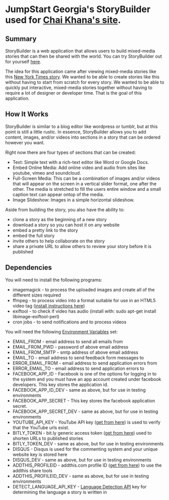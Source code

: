 # JumpStart Georgia's StoryBuilder used for [Chai Khana's site](http://chai-khana.org).

## Summary
StoryBuilder is a web application that allows users to build mixed-media stories that can then be shared with the world. You can try StoryBuilder out for yourself [here](http://storybuilder.jumpstart.ge/en).

The idea for this application came after viewing mixed-media stories like this [New York Times story](http://www.nytimes.com/newsgraphics/2013/10/27/south-china-sea/). We wanted to be able to create stories like this without having to start from scratch for every story.  We wanted to be able to quickly put interactive, mixed-media stories together without having to require a lot of designer or developer time.  That is the goal of this application.


## How It Works
StoryBuilder is similar to a blog editor like wordpress or tumblr, but at this point is still a little rustic.  In essence, StoryBuilder allows you to add content, images, and/or videos into sections in a story that can be ordered however you want.

Right now there are four types of sections that can be created:
* Text: Simple text with a rich-text editor like Word or Google Docs.
* Embed Online Media: Add online video and audio from sites like youtube, vimeo and soundcloud.
* Full-Screen Media: This can be a combination of images and/or videos that will appear on the screen in a vertical slider format, one after the other.  The media is stretched to fill the users entire window and a small caption text can appear ontop of the media.
* Image Slideshow: Images in a simple horizontal slideshow.

Aside from building the story, you also have the ability to:
* clone a story as the beginning of a new story
* download a story so you can host it on any website
* embed a pretty link to the story
* embed the full story
* invite others to help collaborate on the story
* share a private URL to allow others to review your story before it is published


## Dependencies
You will need to install the following programs:
* imagemagick - to process the uploaded images and create all of the different sizes required
* ffmpeg - to process video into a format suitable for use in an HTML5 video tag ([install instructions here](https://trac.ffmpeg.org/wiki/CompilationGuide/Ubuntu))
* exiftool - to check if video has audio (install with: sudo apt-get install libimage-exiftool-perl)
* cron jobs - to send notifications and to process videos

You will need the following [Environment Variables](https://help.ubuntu.com/community/EnvironmentVariables) set:
* EMAIL_FROM - email address to send all emails from
* EMAIL_FROM_PWD - password of above email address
* EMAIL_FROM_SMTP - smtp address of above email address
* EMAIL_TO - email address to send feedback form messages to
* ERROR_EMAIL_FROM - email address to send application errors from
* ERROR_EMAIL_TO - email address to send application errors to
* FACEBOOK_APP_ID - Facebook is one of the options for logging in to the system and you must have an app account created under facebook developers. This key stores the application id.
* FACEBOOK_APP_ID_DEV - same as above, but for use in testing environments
* FACEBOOK_APP_SECRET - This key stores the facebook application secret.
* FACEBOOK_APP_SECRET_DEV - same as above, but for use in testing environments
* YOUTUBE_API_KEY - YouTube API key ([get from here](https://console.developers.google.com/project)) is used to verify that the YouTube urls exist.
* BITLY_TOKEN - bit.ly generic access token ([get from here](https://bitly.com/a/oauth_apps)) used to shorten URLs to published stories
* BITLY_TOKEN_DEV - same as above, but for use in testing environments
* DISQUS - Disqus is used for the commenting system and your unique website key is stored here
* DISQUS_DEV - same as above, but for use in testing environments
* ADDTHIS_PROFILEID - addthis.com profile ID ([get from here](https://www.addthis.com/settings/publisher)) to use the addthis share tools
* ADDTHIS_PROFILEID_DEV - same as above, but for use in testing environments
* DETECT_LANGUAGE_API_KEY - [Language Detection API](http://detectlanguage.com/) key for determining the language a story is written in
